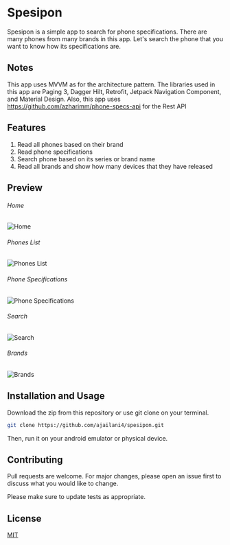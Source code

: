 # Spesipon
Spesipon is a simple app to search for phone specifications. There are many phones from many brands in this app. Let's search the phone that you want to know how its specifications are.

## Notes
This app uses MVVM as for the architecture pattern. The libraries used in this app are Paging 3, Dagger Hilt, Retrofit, Jetpack Navigation Component, and Material Design. Also, this app uses https://github.com/azharimm/phone-specs-api for the Rest API

## Features
1. Read all phones based on their brand
2. Read phone specifications
3. Search phone based on its series or brand name
4. Read all brands and show how many devices that they have released

## Preview
###### Home
![Home](https://firebasestorage.googleapis.com/v0/b/projekan-142f8.appspot.com/o/Spesipon%20SS%2F01.jpg?alt=media&token=7fa9a527-6cf4-475c-bacd-7ef14dd92d30)

###### Phones List
![Phones List](https://firebasestorage.googleapis.com/v0/b/projekan-142f8.appspot.com/o/Spesipon%20SS%2F02.jpg?alt=media&token=c3c06a19-c6d0-481b-8642-c16dd4a9d744)

###### Phone Specifications
![Phone Specifications](https://firebasestorage.googleapis.com/v0/b/projekan-142f8.appspot.com/o/Spesipon%20SS%2F03.jpg?alt=media&token=ee7718ea-5879-4ab1-9008-f8ffbee91427)

###### Search
![Search](https://firebasestorage.googleapis.com/v0/b/projekan-142f8.appspot.com/o/Spesipon%20SS%2F04.jpg?alt=media&token=c697b17b-5695-43f6-b644-0180395d3146)

###### Brands
![Brands](https://firebasestorage.googleapis.com/v0/b/projekan-142f8.appspot.com/o/Spesipon%20SS%2F05.jpg?alt=media&token=d3800590-9ece-499e-be60-128dc5556daa)

## Installation and Usage
Download the zip from this repository or use git clone on your terminal.

```bash
git clone https://github.com/ajailani4/spesipon.git
```
Then, run it on your android emulator or physical device.

## Contributing
Pull requests are welcome. For major changes, please open an issue first to discuss what you would like to change.

Please make sure to update tests as appropriate.

## License
[MIT](https://choosealicense.com/licenses/mit/)
